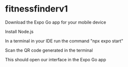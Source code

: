 # fitnessfinderv1

Download the Expo Go app for your mobile device

Install Node.js

In a terminal in your IDE run the command "npx expo start"

Scan the QR code generated in the terminal

This should open our interface in the Expo Go app
